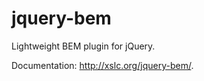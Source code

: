 jquery-bem
==========

Lightweight BEM plugin for jQuery.

Documentation: http://xslc.org/jquery-bem/.
